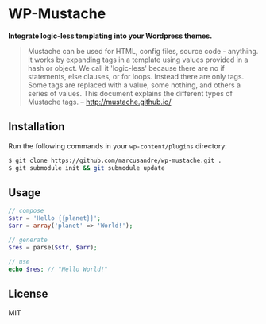 
# WP-Mustache

  **Integrate logic-less templating into your Wordpress themes.**

  > Mustache can be used for HTML, config files, source code - anything. It
  > works by expanding tags in a template using values provided in a hash or
  > object. We call it 'logic-less' because there are no if statements, else
  > clauses, or for loops. Instead there are only tags. Some tags are replaced
  > with a value, some nothing, and others a series of values. This document
  > explains the different types of Mustache tags. – http://mustache.github.io/

## Installation

  Run the following commands in your ```wp-content/plugins``` directory:

```bash
$ git clone https://github.com/marcusandre/wp-mustache.git .
$ git submodule init && git submodule update
```

## Usage

```php
// compose
$str = 'Hello {{planet}}';
$arr = array('planet' => 'World!');

// generate
$res = parse($str, $arr); 

// use
echo $res; // "Hello World!"
```

## License

  MIT
